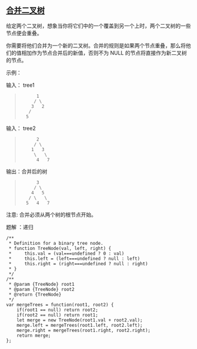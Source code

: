 ## [合并二叉树](https://leetcode-cn.com/problems/merge-two-binary-trees/)
给定两个二叉树，想象当你将它们中的一个覆盖到另一个上时，两个二叉树的一些节点便会重叠。

你需要将他们合并为一个新的二叉树。合并的规则是如果两个节点重叠，那么将他们的值相加作为节点合并后的新值，否则不为 NULL 的节点将直接作为新二叉树的节点。

示例：

输入： tree1
>           1
>          / \
>         3   2
>        / 
>       5   
输入： tree2
>           2
>          / \
>         1   3
>          \   \
>           4   7
输出：合并后的树
>           3
>          / \
>         4   5
>        / \   \
>       5   4   7

注意: 合并必须从两个树的根节点开始。

题解 ：递归
```
/**
 * Definition for a binary tree node.
 * function TreeNode(val, left, right) {
 *     this.val = (val===undefined ? 0 : val)
 *     this.left = (left===undefined ? null : left)
 *     this.right = (right===undefined ? null : right)
 * }
 */
/**
 * @param {TreeNode} root1
 * @param {TreeNode} root2
 * @return {TreeNode}
 */
var mergeTrees = function(root1, root2) {
    if(root1 == null) return root2;
    if(root2 == null) return root1;
    let merge = new TreeNode(root1.val + root2.val);
    merge.left = mergeTrees(root1.left, root2.left);
    merge.right = mergeTrees(root1.right, root2.right);
    return merge;
};
```